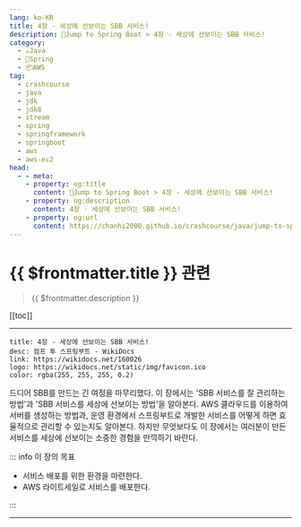 ```yaml
---
lang: ko-KR
title: 4장 - 세상에 선보이는 SBB 서비스!
description: 🍃Jump to Spring Boot > 4장 - 세상에 선보이는 SBB 서비스!
category:
  - ☕️Java
  - 🍃Spring
  - 📦AWS
tag: 
  - crashcourse
  - java
  - jdk
  - jdk8
  - stream
  - spring
  - springframework
  - springboot
  - aws
  - aws-ec2
head:
  - - meta:
    - property: og:title
      content: 🍃Jump to Spring Boot > 4장 - 세상에 선보이는 SBB 서비스!
    - property: og:description
      content: 4장 - 세상에 선보이는 SBB 서비스!
    - property: og:url
      content: https://chanhi2000.github.io/crashcourse/java/jump-to-spring-boot/03.html
---
```


# {{ $frontmatter.title }} 관련

> {{ $frontmatter.description }}

[[toc]]

---

```component VPCard
title: 4장 - 세상에 선보이는 SBB 서비스!
desc: 점프 투 스프링부트 - WikiDocs
link: https://wikidocs.net/160026
logo: https://wikidocs.net/static/img/favicon.ico
color: rgba(255, 255, 255, 0.2)
```

드디어 SBB를 만드는 긴 여정을 마무리했다. 이 장에서는 'SBB 서비스를 잘 관리하는 방법'과 'SBB 서비스를 세상에 선보이는 방법'을 알아본다. AWS 클라우드를 이용하여 서버를 생성하는 방법과, 운영 환경에서 스프링부트로 개발한 서비스를 어떻게 하면 효율적으로 관리할 수 있는지도 알아본다. 하지만 무엇보다도 이 장에서는 여러분이 만든 서비스를 세상에 선보이는 소중한 경험을 만끽하기 바란다.

::: info 이 장의 목표

- 서비스 배포를 위한 환경을 마련한다.
- AWS 라이트세일로 서비스를 배포한다.

:::

---

<TagLinks />